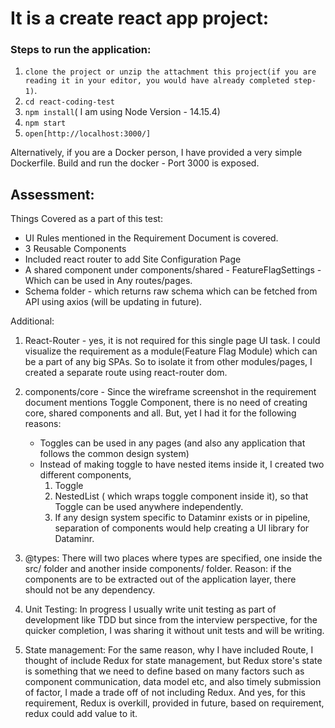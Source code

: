 # It is a create react app project:

### Steps to run the application:

1. `clone the project or unzip the attachment this project(if you are reading it in your editor, you would have already completed step-1)`.
2. `cd react-coding-test`
3. `npm install`( I am using Node Version - 14.15.4)
4. `npm start`
5. `open[http://localhost:3000/]`

Alternatively, if you are a Docker person, I have provided a very simple Dockerfile. Build and run the docker - Port 3000 is exposed.

## Assessment:

Things Covered as a part of this test:

- UI Rules mentioned in the Requirement Document is covered.
- 3 Reusable Components
- Included react router to add Site Configuration Page
- A shared component under components/shared - FeatureFlagSettings - Which can be used in Any routes/pages.
- Schema folder - which returns raw schema which can be fetched from API using axios (will be updating in future).

Additional:

1. React-Router - yes, it is not required for this single page UI task. I could visualize the requirement as a module(Feature Flag Module) which can be a part of any big SPAs. So to isolate it from other modules/pages, I created a separate route using react-router dom.

2. components/core - Since the wireframe screenshot in the requirement document mentions Toggle Component, there is no need of creating core, shared components and all. But, yet I had it for the following reasons:

   - Toggles can be used in any pages (and also any application that follows the common design system)
   - Instead of making toggle to have nested items inside it, I created two different components,
     1. Toggle
     2. NestedList ( which wraps toggle component inside it), so that Toggle can be used anywhere independently.
     3. If any design system specific to Dataminr exists or in pipeline, separation of components would help creating a UI library for Dataminr.

3. @types:
   There will two places where types are specified, one inside the src/ folder and another inside components/ folder.
   Reason: if the components are to be extracted out of the application layer, there should not be any dependency.

4. Unit Testing: In progress
   I usually write unit testing as part of development like TDD but since from the interview perspective, for the quicker completion, I was sharing it without unit tests and will be writing.

5. State management:
   For the same reason, why I have included Route, I thought of include Redux for state management, but Redux store's state is something that we need to define based on many factors such as component communication, data model etc, and also timely submission of factor, I made a trade off of not including Redux.
   And yes, for this requirement, Redux is overkill, provided in future, based on requirement, redux could add value to it.
